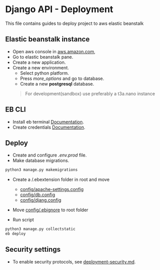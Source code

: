 # Django API - Deployment

This file contains guides to deploy project to aws elastic beanstalk

## Elastic beanstalk instance

-   Open aws console in [aws.amazon.com](https://aws.amazon.com),
-   Go to elastic beanstalk pane.
-   Create a new application.
-   Create a new environment.
    -   Select python platform.
    -   Press *more_options* and go to database.
    -   Create a new **postgresql** database.
    >   For development(sandbox)  use preferably a t3a.nano instance
   
## EB CLI

-   Install eb terminal [Documentation](https://docs.aws.amazon.com/es_es/elasticbeanstalk/latest/dg/eb-cli3-install.html).
-   Create credentials [Documentation](https://docs.aws.amazon.com/es_es/general/latest/gr/managing-aws-access-keys.html).

## Deploy

-   Create and configure *.env.prod* file.
-   Make database migrations.
```bash
python3 manage.py makemigrations
```
-   Create a /.ebextension folder in root and move 
    -   [config/apache-settings.config](./config/apache-settings.config)
    -   [config/db.config](./config/db.config)
    -   [config/djang.config](./config/django.config)
-   Move [config/.ebignore](./config/.ebignore) to root folder

-   Run script
```bash
python3 manage.py collectstatic
eb deploy
```

## Security settings

-   To enable security protocols, see [deployment-security.md](deployment-security.md).